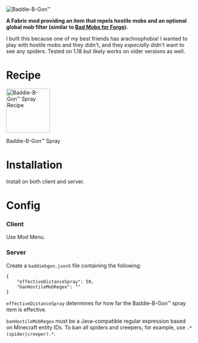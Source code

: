![Baddie-B-Gon™](https://user-images.githubusercontent.com/5335625/148668162-95c8bf1a-78a9-4dc8-ae04-b5dcfe73409a.png)

**A Fabric mod providing an item that repels hostile mobs and an optional global mob filter (similar to [Bad Mobs for Forge](https://www.curseforge.com/minecraft/mc-mods/bad-mobs)).**

I built this because one of my best friends has arachnophobia! I wanted to play with hostile mobs and they didn't, and they _especially_ didn't want to see any spiders. Tested on 1.18 but likely works on older versions as well.


# Recipe

<img width="118" alt="Baddie-B-Gon™ Spray Recipe" src="https://user-images.githubusercontent.com/5335625/148668124-70d261ea-4f9e-4b8d-87ed-2108d7c3aaca.png">

Baddie-B-Gon™ Spray


# Installation
Install on both client and server.


# Config
### Client
Use Mod Menu.

### Server
Create a `baddiebgon.json5` file containing the following:

```
{
    "effectiveDistanceSpray": 50,
    "banHostileMobRegex": ""
}
```

`effectiveDistanceSpray` determines for how far the Baddie-B-Gon™ spray item is effective.

`banHostileMobRegex` must be a Java-compatible regular expression based on Minecraft entity IDs. To ban all spiders and creepers, for example, use `.*(spider|creeper).*`.
